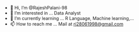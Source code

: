 - 👋 Hi, I’m @RajeshPalani-98
- 👀 I’m interested in ... Data Analyst
- 🌱 I’m currently learning ... R Language, Machine learning,...
- 📫 How to reach me ... Mail at rj28061998@gmail.com

<!---
RajeshPalani-98/RajeshPalani-98 is a ✨ special ✨ repository because its `README.md` (this file) appears on your GitHub profile.
You can click the Preview link to take a look at your changes.
--->
